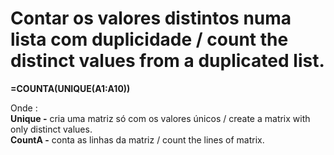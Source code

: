 # Contar os valores distintos numa lista com duplicidade / count the distinct values from a duplicated list.

**=COUNTA(UNIQUE(A1:A10))**<p>
  
  Onde :<br>
  **Unique -** cria uma matriz só com os valores únicos / create a matrix with only distinct values.<br>
  **CountA -** conta as linhas da matriz / count the lines of matrix.
